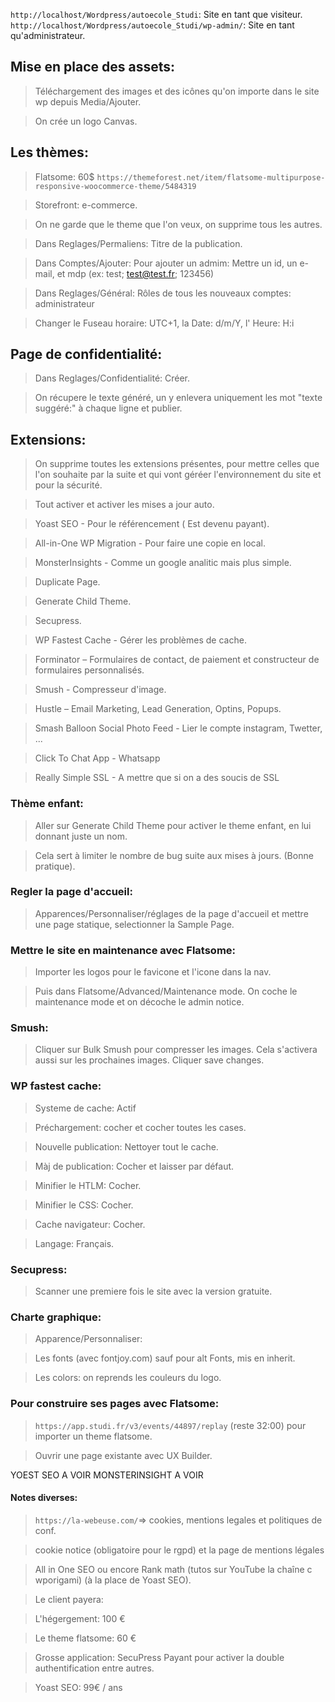 `http://localhost/Wordpress/autoecole_Studi`: Site en tant que visiteur.
`http://localhost/Wordpress/autoecole_Studi/wp-admin/`: Site en tant qu'administrateur.

## Mise en place des assets:

> Téléchargement des images et des icônes qu'on importe dans le site wp depuis Media/Ajouter.

> On crée un logo Canvas.

## Les thèmes:

> Flatsome: 60$
> `https://themeforest.net/item/flatsome-multipurpose-responsive-woocommerce-theme/5484319`

> Storefront: e-commerce.

> On ne garde que le theme que l'on veux, on supprime tous les autres.

> Dans Reglages/Permaliens: Titre de la publication.

> Dans Comptes/Ajouter: Pour ajouter un admim: Mettre un id, un e-mail, et mdp (ex: test; test@test.fr; 123456)

> Dans Reglages/Général: Rôles de tous les nouveaux comptes: administrateur

> Changer le Fuseau horaire: UTC+1, la Date: d/m/Y, l' Heure: H:i

## Page de confidentialité:

> Dans Reglages/Confidentialité: Créer.

> On récupere le texte généré, un y enlevera uniquement les mot "texte suggéré:" à chaque ligne et publier.

## Extensions:

> On supprime toutes les extensions présentes, pour mettre celles que l'on souhaite par la suite et qui vont géréer l'environnement du site et pour la sécurité.

> Tout activer et activer les mises a jour auto.

> Yoast SEO - Pour le référencement ( Est devenu payant).

> All-in-One WP Migration - Pour faire une copie en local.

> MonsterInsights - Comme un google analitic mais plus simple.

> Duplicate Page.

> Generate Child Theme.

> Secupress.

> WP Fastest Cache - Gérer les problèmes de cache.

> Forminator – Formulaires de contact, de paiement et constructeur de formulaires personnalisés.

> Smush - Compresseur d'image.

> Hustle – Email Marketing, Lead Generation, Optins, Popups.

> Smash Balloon Social Photo Feed - Lier le compte instagram, Twetter, ...

> Click To Chat App - Whatsapp

> Really Simple SSL - A mettre que si on a des soucis de SSL

### Thème enfant:

> Aller sur Generate Child Theme pour activer le theme enfant, en lui donnant juste un nom.

> Cela sert à limiter le nombre de bug suite aux mises à jours. (Bonne pratique).

### Regler la page d'accueil:

> Apparences/Personnaliser/réglages de la page d'accueil et mettre une page statique, selectionner la Sample Page.

### Mettre le site en maintenance avec Flatsome:

> Importer les logos pour le favicone et l'icone dans la nav.

> Puis dans Flatsome/Advanced/Maintenance mode. On coche le maintenance mode et on décoche le admin notice.

### Smush:

> Cliquer sur Bulk Smush pour compresser les images. Cela s'activera aussi sur les prochaines images. Cliquer save changes.

### WP fastest cache:

> Systeme de cache: Actif

> Préchargement: cocher et cocher toutes les cases.

> Nouvelle publication: Nettoyer tout le cache.

> Màj de publication: Cocher et laisser par défaut.

> Minifier le HTLM: Cocher.

> Minifier le CSS: Cocher.

> Cache navigateur: Cocher.

> Langage: Français.

### Secupress:

> Scanner une premiere fois le site avec la version gratuite.

### Charte graphique:

> Apparence/Personnaliser:

> Les fonts (avec fontjoy.com) sauf pour alt Fonts, mis en inherit.

> Les colors: on reprends les couleurs du logo.

### Pour construire ses pages avec Flatsome:

> `https://app.studi.fr/v3/events/44897/replay` (reste 32:00) pour importer un theme flatsome.

> Ouvrir une page existante avec UX Builder.

YOEST SEO A VOIR
MONSTERINSIGHT A VOIR

#### Notes diverses:

> `https://la-webeuse.com/`=> cookies, mentions legales et politiques de conf.

> cookie notice (obligatoire pour le rgpd) et la page de mentions légales

> All in One SEO ou encore Rank math (tutos sur YouTube la chaîne c wporigami) (à la place de Yoast SEO).

> Le client payera:

> L'hégergement: 100 €

> Le theme flatsome: 60 €

> Grosse application: SecuPress Payant pour activer la double authentification entre autres.

> Yoast SEO: 99€ / ans
